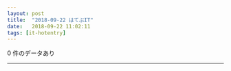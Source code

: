 ```yaml
---
layout: post
title:  "2018-09-22 はてぶIT"
date:   2018-09-22 11:02:11
tags: [it-hotentry]
---
```

0 件のデータあり

<hr>
